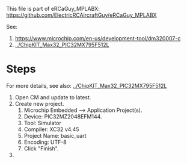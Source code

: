 This file is part of eRCaGuy_MPLABX: https://github.com/ElectricRCAircraftGuy/eRCaGuy_MPLABX

See: 
1. https://www.microchip.com/en-us/development-tool/dm320007-c
1. [../ChipKIT_Max32_PIC32MX795F512L](../ChipKIT_Max32_PIC32MX795F512L)


# Steps

For more details, see also: [../ChipKIT_Max32_PIC32MX795F512L](../ChipKIT_Max32_PIC32MX795F512L)

1. Open CM and update to latest. 
1. Create new project. 
    1. Microchip Embedded --> Application Project(s). 
    1. Device: PIC32MZ2048EFM144.
    1. Tool: Simulator
    1. Compiler: XC32 v4.45
    1. Project Name: basic_uart
    1. Encoding: UTF-8
    1. Click "Finish". 
1. 
